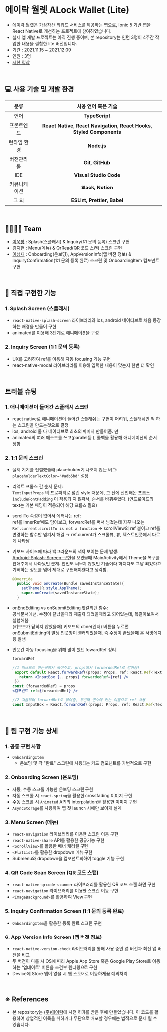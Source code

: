 # 에이락 월렛 ALock Wallet (Lite)

- [에이락 월렛](https://www.alock.co.kr/)은 가상자산 리워드 서비스를 제공하는 앱으로, Ionic 5 기반 앱을 React Native로 개선하는 프로젝트에 참여하였습니다.
- 실제 앱 개발 프로젝트는 아직 진행 중이며, 본 repository는 인턴 3명이 4주간 작업한 내용을 결합한 lite 버전입니다.
- 기간 : 2021.11.15 ~ 2021.12.09
- 인원 : 3명
- [시현 영상](https://vimeo.com/682486998)

<br/>



## :computer: 사용 기술 및 개발 환경

|       분류       |   사용 언어 혹은 기술   |
| :--------------: | :---------------------: |
|       언어       |       **TypeScript**        |
|      프론트엔드       |       **React Native**, **React Navigation**, **React Hooks**, **Styled Components**  |
|   런타임 환경    |         **Node.js**         |
|   버전관리 툴    |    **Git, GitHub**    |
|       IDE        |   **Visual Studio Code**    |
| 커뮤니케이션       | **Slack, Notion**           |
|      그 외       | **ESLint, Prettier, Babel** |

<br/>

## 👨‍👩‍👧‍👦 Team

- [이욱창](https://github.com/wook95) : Splash(스플래시) & Inquiry(1:1 문의 등록) 스크린 구현
- [김지현](https://github.com/jihnk) : Menu(메뉴) & QrRead(QR 코드 스캔) 스크린 구현
- [이성재](https://github.com/sjhanslee) : Onboarding(온보딩), AppVersionInfo(앱 버전 정보) & InquiryConfirmation(1:1 문의 등록 완료) 스크린 및 OnboardingItem 컴포넌트 구현


<br/>

## 📑 직접 구현한 기능



### 1. Splash Screen (스플래시)

- `react-native-splash-screen` 라이브러리와 ios, android 네이티브로 처음 등장하는 배경을 만들어 구현
- animated를 이용해 3단계로 애니메이션을 구성

### 2. Inquiry Screen (1:1 문의 등록)

- UX를 고려하여 ref를 이용해 자동 focusing 기능 구현
- react-native-modal 라이브러리를 이용해 입력한 내용이 맞는지 한번 더 확인



<br/>

## 트러블 슈팅 

### 1. 애니메이션이 들어간 스플래시 스크린
 - react native로 애니메이션이 들어간 스플래쉬는 구현이 어려워, 스플래쉬인 척 하는 스크린을 만드는것으로 결정
 - ios, android 둘 다 네이티브로 최초의 이미지 만들어줌. 만
 - animated의 여러 메소드를 쓰고(parallel등 ), 콜백을 활용해 애니메이션의 순서 정함


### 2. 1:1 문의 스크린
- 실제 기기를 연결했을때 placeholder가 나오지 않는 버그:<br>`placeholderTextColor="#adb5bd"` 설정
- 리액트 프롭스 간 순서 문제:<br>  `TextInputProps` 의 프로퍼티로 넘긴 style 때문에, 그 전에 선언해논 프롭스 `includeFontPadding` 이 적용되 지 않아서, 순서를 바꿔주었다. (안드로이드의 text는 기본 패딩이 적용되어 해당 프롭스 필요)  
-  scrollTo 속성이 없어서 에러나는 ref:<br>  ref를 innerRef에도 담아보고, forwardRef를 써서 넘겼는데 자꾸 나오는
    `Ref.current.scrollTo is not a function` → scrollView의 ref 붙이고 ref를 변경하는 함수만 넘겨서 해결 → 
    ref.current가 스크롤뷰, 뷰, 텍스트인풋에서 다르게 나타남
- 키보드 사이즈에 따라 백그라운드의 색이 보이는 문제 발생: <br>
    [Android-Splash-Screen-구현](https://velog.io/@pish11010/Android-Splash-Screen-%EA%B5%AC%ED%98%84)을 보았을때 MainActivity에서 Theme을 복구를 안해주어서 나타났던 문제. 한번도 써보지 않았던 기술이라 하더라도
    그냥 되었다고 기뻐하는 정도를 넘어 제대로 구현해야한다고 생각함.
    
    ```java
    @Override
      public void onCreate(Bundle savedInstanceState){
        setTheme(R.style.AppTheme);
        super.onCreate(savedInstanceState);
      }
    ```
    
- onEndEditing vs onSubmitEditing 헷갈리던 함수:  
    공식문서에선, 수정이 끝났을때와 제출이 되었을때라고 되어있는데, 똑같아보여서 실험해봄<br>
    (키보드가 닫히지 않았을때) 키보드의 done(엔터) 버튼을 누르면 onSubmitEditing이 발생
    인풋창이 블러되었을때. 즉 수정이 끝났을때 온 서밋에디팅 발생   
    
- 인풋간 자동 focusing을 위해 많이 썼던 fowardRef 정리
    ```jsx
    forwardRef
    
    //1 익스포트 하는곳에서 묶어주고, props에서 forwardedRef로 받아옴!
     export default React.forwardRef((props: Props, ref: React.Ref<TextInput>) => {
       return <InputBox {...props} forwardedRef={ref} />
     })
    const {forwardedRef} = props
    <컴포넌트 ref={forwardedRef} />
    
    //2 처음부터 forwardRef로 묶어줌, 두번째 변수에 있는 이름으로 ref 사용
    const InputBox = React.forwardRef((props: Props, ref: React.Ref<TextInput>) => {
    ```
 
<br/>

## 📑 팀 구현 기능 상세

### 1. 공통 구현 사항

- `OnboardingItem`
  - 온보딩 및 각 "완료" 스크린에 사용되는 카드 컴포넌트를 가변적으로 구현

### 2. Onboarding Screen (온보딩)

- 자동, 수동 스크롤 가능한 온보딩 스크린 구현
- 자동 스크롤 시 `react-spring`을 활용한 crossfading 이미지 구현
- 수동 스크롤 시 `Animated` API의 interpolation을 활용한 이미지 구현
- `AsyncStorage`를 사용하여 앱 첫 launch 시에만 보이게 설계

### 3. Menu Screen (메뉴)

- `react-navigation` 라이브러리를 이용한 스크린 이동 구현
- `react-native-share` API를 활용한 공유기능 구현
- `<ScrollView>`를 활용한 배너 캐러셀 구현
- `<FlatList>`를 활용한 dropdown 메뉴 구현
- Submenu와 dropdown을 컴포넌트화하여 toggle 기능 구현

### 4. QR Code Scan Screen (QR 코드 스캔)

- `react-native-qrcode-scanner` 라이브러리를 활용한 QR 코드 스캔 화면 구현
- `react-navigation` 라이브러리를 이용한 스크린 이동 구현
- `<ImageBackground>`를 활용하여 View 구현


### 5. Inquiry Confirmation Screen (1:1 문의 등록 완료)

- `OnboardingItem`을 활용한 등록 완료 스크린 구현

### 6. App Version Info Screen (앱 버전 정보)

- `react-native-version-check` 라이브러리를 통해 사용 중인 앱 버전과 최신 앱 버전을 비교
- 두 버전이 다를 시 OS에 따라 Apple App Store 혹은 Google Play Store로 이동하는 '업데이트' 버튼을 조건부 렌더링으로 구현
- Device에 Store 앱이 없을 시 웹 스토어로 이동하게끔 예외처리

<br/>

## ※ References

- 본 repository는 [(주)에이락](https://a-fun.co.kr/)에 사전 허가를 받은 후에 만들었습니다. 이 코드를 활용하여 상업적인 이득을 취하거나 무단으로 배포할 경우에는 법적으로 문제 될 수 있습니다.
